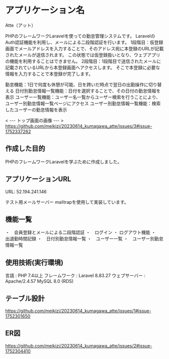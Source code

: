 # アプリケーション名
Atte（アット）

PHPのフレームワークLaravelを使っての勤怠管理システムです。
LaravelのAuth認証機能を利用し、メールによる二段階認証を行います。
1段階目：仮登録画面でメールアドレスを入力することで、そのアドレス宛に本登録のURLが記載されたメールが送信されます。
この状態では仮登録扱いとなり、ウェブアプリの機能を利用することはできません。
2段階目：1段階目で送信されたメールに記載されているURLから本登録画面へアクセスします。
そこで本登録に必要な情報を入力することで本登録が完了します。

勤怠機能：1日で何度も休憩が可能、日を跨いだ時点で翌日の出勤操作に切り替える
日付別勤怠情報一覧機能：日付を選択することで、その日付の勤怠情報を表示
ユーザー一覧機能：ユーザー名一覧からユーザー検索を行うことにより、ユーザー別勤怠情報一覧ページにアクセス
ユーザー別勤怠情報一覧機能：検索したユーザーの勤怠情報を表示

< --- トップ画面の画像 --- >
https://github.com/meikizi/20230614_kumagawa_atte/issues/3#issue-1752337262

## 作成した目的
PHPのフレームワークLaravelを学ぶために作成しました。

## アプリケーションURL
URL: 52.194.241.146

テスト用メールサーバー
mailtrapを使用して実装しています。

## 機能一覧
・　会員登録とメールによる二段階認証
・　ログイン ・ ログアウト機能
・　出退勤時間記録
・　日付別勤怠情報一覧
・　ユーザー一覧
・　ユーザー別勤怠情報一覧

## 使用技術(実行環境)
言語 : PHP 7.4以上
フレームワーク : Laravel 8.83.27
ウェブサーバー : Apache/2.4.57
MySQL 8.0 (RDS)

## テーブル設計
https://github.com/meikizi/20230614_kumagawa_atte/issues/1#issue-1752301650

## ER図
https://github.com/meikizi/20230614_kumagawa_atte/issues/2#issue-1752304410
